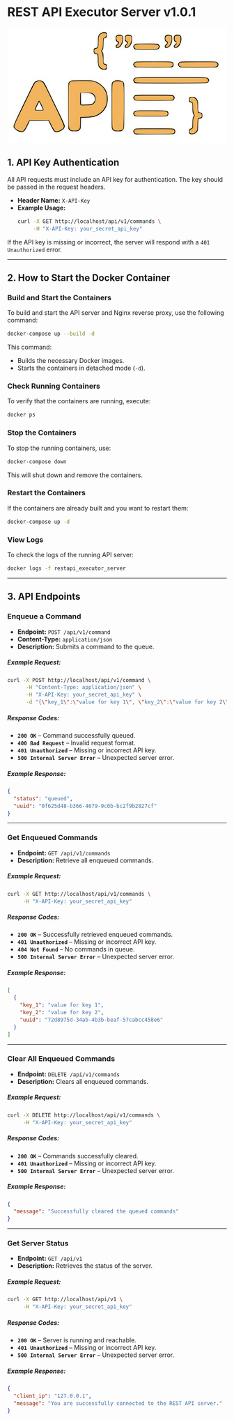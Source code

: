 # REST API Executor Server v1.0.1
![REST API Executor Server](assets/api-rest-log.png "REST API Executor Server")

## **1. API Key Authentication**

All API requests must include an API key for authentication. The key should be passed in the request headers.

- **Header Name:** `X-API-Key`
- **Example Usage:**
  ```bash
  curl -X GET http://localhost/api/v1/commands \
       -H "X-API-Key: your_secret_api_key"
  ```

If the API key is missing or incorrect, the server will respond with a `401 Unauthorized` error.

---

## **2. How to Start the Docker Container**

### **Build and Start the Containers**

To build and start the API server and Nginx reverse proxy, use the following command:

```bash
docker-compose up --build -d
```

This command:
- Builds the necessary Docker images.
- Starts the containers in detached mode (`-d`).

### **Check Running Containers**

To verify that the containers are running, execute:

```bash
docker ps
```

### **Stop the Containers**

To stop the running containers, use:

```bash
docker-compose down
```

This will shut down and remove the containers.

### **Restart the Containers**

If the containers are already built and you want to restart them:

```bash
docker-compose up -d
```

### **View Logs**

To check the logs of the running API server:

```bash
docker logs -f restapi_executor_server
```

---

## **3. API Endpoints**

### **Enqueue a Command**

- **Endpoint:** `POST /api/v1/command`
- **Content-Type:** `application/json`
- **Description:** Submits a command to the queue.

##### **Example Request:**

```bash
curl -X POST http://localhost/api/v1/command \
      -H "Content-Type: application/json" \
      -H "X-API-Key: your_secret_api_key" \
      -d "{\"key_1\":\"value for key 1\", \"key_2\":\"value for key 2\"}"
```

##### **Response Codes:**

- **`200 OK`** – Command successfully queued.
- **`400 Bad Request`** – Invalid request format.
- **`401 Unauthorized`** – Missing or incorrect API key.
- **`500 Internal Server Error`** – Unexpected server error.

##### **Example Response:**

```json
{
  "status": "queued",
  "uuid": "0f625d48-b366-4679-9c0b-bc2f9b2827cf"
}
```

---

### **Get Enqueued Commands**

- **Endpoint:** `GET /api/v1/commands`
- **Description:** Retrieve all enqueued commands.

##### **Example Request:**

```bash
curl -X GET http://localhost/api/v1/commands \
     -H "X-API-Key: your_secret_api_key"
```

##### **Response Codes:**

- **`200 OK`** – Successfully retrieved enqueued commands.
- **`401 Unauthorized`** – Missing or incorrect API key.
- **`404 Not Found`** – No commands in queue.
- **`500 Internal Server Error`** – Unexpected server error.

##### **Example Response:**

```json
[
  {
    "key_1": "value for key 1",
    "key_2": "value for key 2",
    "uuid": "72d8975d-34ab-4b3b-beaf-57cabcc458e6"
  }
]
```

---

### **Clear All Enqueued Commands**

- **Endpoint:** `DELETE /api/v1/commands`
- **Description:** Clears all enqueued commands.

##### **Example Request:**

```bash
curl -X DELETE http://localhost/api/v1/commands \
     -H "X-API-Key: your_secret_api_key"
```

##### **Response Codes:**

- **`200 OK`** – Commands successfully cleared.
- **`401 Unauthorized`** – Missing or incorrect API key.
- **`500 Internal Server Error`** – Unexpected server error.

##### **Example Response:**

```json
{
  "message": "Successfully cleared the queued commands"
}
```

---

### **Get Server Status**

- **Endpoint:** `GET /api/v1`
- **Description:** Retrieves the status of the server.

##### **Example Request:**

```bash
curl -X GET http://localhost/api/v1 \
     -H "X-API-Key: your_secret_api_key"
```

##### **Response Codes:**

- **`200 OK`** – Server is running and reachable.
- **`401 Unauthorized`** – Missing or incorrect API key.
- **`500 Internal Server Error`** – Unexpected server error.

##### **Example Response:**

```json
{
  "client_ip": "127.0.0.1",
  "message": "You are successfully connected to the REST API server."
}
```
